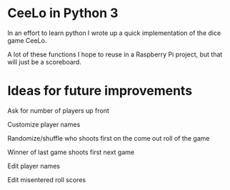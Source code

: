 # CeeLo in Python 3

In an effort to learn python I wrote up a quick implementation of the dice game CeeLo.

A lot of these functions I hope to reuse in a Raspberry Pi project, but that will just be a scoreboard.

# Ideas for future improvements

Ask for number of players up front

Customize player names

Randomize/shuffle who shoots first on the come out roll of the game

Winner of last game shoots first next game

Edit player names

Edit misentered roll scores


